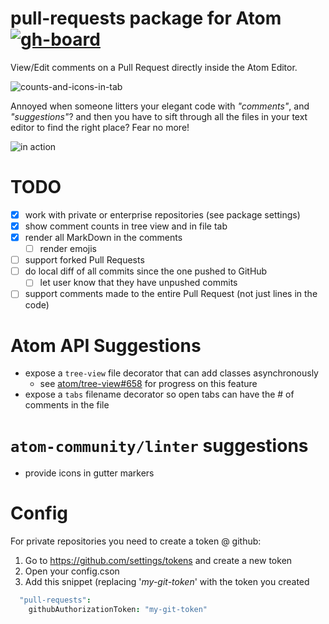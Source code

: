 # pull-requests package for Atom [![gh-board](https://img.shields.io/github/issues/philschatz/atom-pull-requests.svg?label=Issues%20%28gh-board%29)](http://philschatz.com/gh-board/#/r/philschatz:atom-pull-requests)

View/Edit comments on a Pull Request directly inside the Atom Editor.

![counts-and-icons-in-tab](https://cloud.githubusercontent.com/assets/253202/11326511/82360626-9139-11e5-8466-ed2d356cb0d8.png)

Annoyed when someone litters your elegant code with _"comments"_, and _"suggestions"_? and then you have to sift through all the files in your text editor to find the right place? Fear no more!

![in action](https://cloud.githubusercontent.com/assets/253202/11237087/a3568100-8dab-11e5-8d9d-3bc9cc3dc5af.gif)

# TODO

- [x] work with private or enterprise repositories (see package settings)
- [x] show comment counts in tree view and in file tab
- [x] render all MarkDown in the comments
  - [ ] render emojis
- [ ] support forked Pull Requests
- [ ] do local diff of all commits since the one pushed to GitHub
  - [ ] let user know that they have unpushed commits
- [ ] support comments made to the entire Pull Request (not just lines in the code)

# Atom API Suggestions

- expose a `tree-view` file decorator that can add classes asynchronously
  - see [atom/tree-view#658](https://github.com/atom/tree-view/pull/658) for progress on this feature
- expose a `tabs` filename decorator so open tabs can have the # of comments in the file

# `atom-community/linter` suggestions

- provide icons in gutter markers

# Config

For private repositories you need to create a token @ github:
 1. Go to https://github.com/settings/tokens and create a new token
 2. Open your config.cson
 3. Add this snippet (replacing '*my-git-token*' with the token you created
```cson  
  "pull-requests":
    githubAuthorizationToken: "my-git-token"
```
